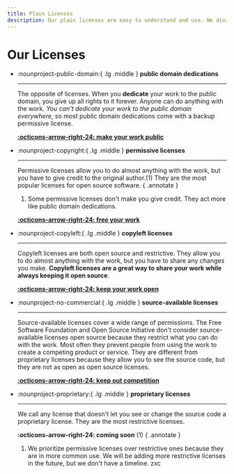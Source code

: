 ```yaml
---
title: Plain Licenses
description: Our plain licenses are easy to understand and use. We divide our licenses into public domain (dedications), permissive, copyleft, source-available, and proprietary.
---
```


# Our Licenses

<div class="grid cards" markdown>

-   :nounproject-public-domain:{ .lg .middle } __public domain dedications__

    ---

    The opposite of licenses. When you __dedicate__ your work to the public domain, you give up all rights to it forever. Anyone can do anything with the work. *You can't dedicate your work to the public domain everywhere*, so most public domain dedications come with a backup permissive license.

    __[:octicons-arrow-right-24: make your work public][public-domain]__

-   :nounproject-copyright:{ .lg .middle } __permissive licenses__

    ---

    Permissive licenses allow you to do almost anything with the work, but you have to give credit to the original author.(1) They are the most popular licenses for open source software.
    { .annotate }

    1. Some permissive licenses don't make you give credit. They act more like public domain dedications.

    __[:octicons-arrow-right-24: free your work][permissive]__

-   :nounproject-copyleft:{ .lg .middle } __copyleft licenses__

    ---

    Copyleft licenses are both open source and restrictive. They allow you to do almost anything with the work, but you have to share any changes you make. __Copyleft licenses are a great way to share your work while always keeping it open source__.

    __[:octicons-arrow-right-24: keep your work open][copyleft]__

-   :nounproject-no-commercial:{ .lg .middle } __source-available licenses__

    ---

    Source-available licenses cover a wide range of permissions. The Free Software Foundation and Open Source Initiative don't consider source-available licenses open source because they restrict what you can do with the work. Most often they prevent people from using the work to create a competing product or service. They are different from proprietary licenses because they allow you to see the source code, but they are not as open as open source licenses.

    __[:octicons-arrow-right-24: keep out competition][source-available]__

-   :nounproject-proprietary:{ .lg .middle } __proprietary licenses__

    ---

    We call any license that doesn't let you see or change the source code a proprietary license.
    They are the most restrictive licenses.

    __:octicons-arrow-right-24: coming soon__ (1)
    { .annotate }

    1.  We prioritize permissive licenses over restrictive ones because they are in more common use. We will be adding more restrictive licenses in the future, but we don't have a timeline.
 zxc

[copyleft]: copyleft/index.md "Plain License Copyleft Licenses"
[permissive]: permissive/index.md "Plain License Permissive Licenses"
[public-domain]: public-domain/index.md "Plain License Public Domain Dedications"
[source-available]: source-available/index.md "Plain License Source-Available Licenses"
